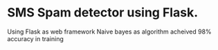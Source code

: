 # SMS Spam detector using Flask.
Using Flask as web framework
Naive bayes as algorithm
acheived 98% accuracy in training

